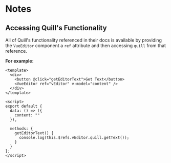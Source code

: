# Notes

## Accessing Quill's Functionality

All of Quill's functionality referenced in their docs is available by providing the `VueEditor` component a `ref` attribute and then accessing `quill` from that reference.

**For example:**

```vue
<template>
  <div>
    <button @click="getEditorText">Get Text</button>
    <VueEditor ref="vEditor" v-model="content" />
  </div>
</template>

<script>
export default {
  data: () => ({
    content: ""
  }),

  methods: {
    getEditorText() {
      console.log(this.$refs.vEditor.quill.getText());
    }
  }
};
</script>
```
